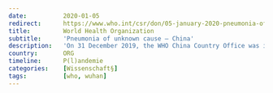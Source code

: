 ```yaml
---
date:          2020-01-05
redirect:      https://www.who.int/csr/don/05-january-2020-pneumonia-of-unkown-cause-china/en/
title:         World Health Organization
subtitle:      'Pneumonia of unknown cause – China'
description:   'On 31 December 2019, the WHO China Country Office was informed of cases of pneumonia of unknown etiology (unknown cause) detected in Wuhan City, Hubei Province of China. As of 3 January 2020, a total of 44 patients with pneumonia of unknown etiology have been reported to WHO by the national authorities in China. Of the 44 cases reported, 11 are severely ill, while the remaining 33 patients are in stable condition. According to media reports, the concerned market in Wuhan was closed on 1 January 2020 for environmental sanitation and disinfection.'
country:       ORG
timeline:      P(l)andemie
categories:    [Wissenschaft§]
tags:          [who, wuhan]
---
```

